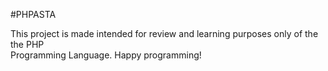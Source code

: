 #PHPASTA

This project is made intended for review and learning purposes only of the the PHP  
Programming Language. Happy programming!